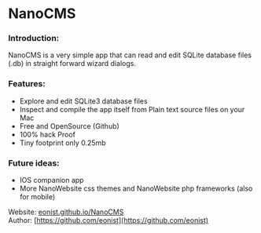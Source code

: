 # NanoCMS

### Introduction:
NanoCMS is a very simple app that can read and edit SQLite database files (.db) in straight forward wizard dialogs.

### Features:
- Explore and edit SQLite3 database files
- Inspect and compile the app itself from Plain text source files on your Mac
- Free and OpenSource (Github)
- 100% hack Proof
- Tiny footprint only 0.25mb

### Future ideas:
- IOS companion app
- More NanoWebsite css themes and NanoWebsite php frameworks (also for mobile)

Website: [eonist.github.io/NanoCMS](http://eonist.github.io/NanoCMS/) <Br>
Author: [https://github.com/eonist](https://github.com/eonist)
